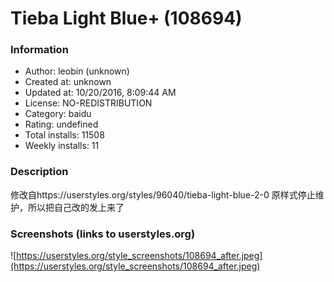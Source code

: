 # Tieba Light Blue+ (108694)

### Information
- Author: leobin (unknown)
- Created at: unknown
- Updated at: 10/20/2016, 8:09:44 AM
- License: NO-REDISTRIBUTION
- Category: baidu
- Rating: undefined
- Total installs: 11508
- Weekly installs: 11


### Description
修改自https://userstyles.org/styles/96040/tieba-light-blue-2-0
原样式停止维护，所以把自己改的发上来了


### Screenshots (links to userstyles.org)
![https://userstyles.org/style_screenshots/108694_after.jpeg](https://userstyles.org/style_screenshots/108694_after.jpeg)


